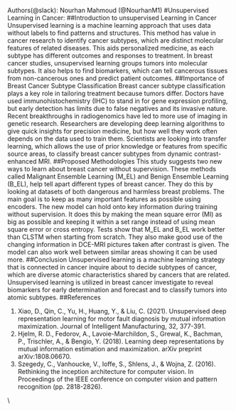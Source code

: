 

 <!--StartFragment-->

Authors(@slack): Nourhan Mahmoud (@NourhanM1)
#Unsupervised Learning in Cancer:
##Introduction to unsupervised Learning in Cancer
Unsupervised learning is a machine learning approach that uses data without labels to find patterns and structures. This method has value in cancer research to identify cancer subtypes, which are distinct molecular features of related diseases. This aids personalized medicine, as each subtype has different outcomes and responses to treatment. In breast cancer studies, unsupervised learning groups tumors into molecular subtypes. It also helps to find biomarkers, which can tell cancerous tissues from non-cancerous ones and predict patient outcomes. 
##Importance of Breast Cancer Subtype Classification
Breast cancer subtype classification plays a key role in tailoring treatment because tumors differ. Doctors have used immunohistochemistry (IHC) to stand in for gene expression profiling, but early detection has limits due to false negatives and its invasive nature. Recent breakthroughs in radiogenomics have led to more use of imaging in genetic research. 
Researchers are developing deep learning algorithms to give quick insights for precision medicine, but how well they work often depends on the data used to train them. Scientists are looking into transfer learning, which allows the use of prior knowledge or features from specific source areas, to classify breast cancer subtypes from dynamic contrast-enhanced MRI.
##Proposed Methodologies
This study suggests two new ways to learn about breast cancer without supervision. These methods called Malignant Ensemble Learning (M_EL) and Benign Ensemble Learning (B_EL), help tell apart different types of breast cancer. They do this by looking at datasets of both dangerous and harmless breast problems. The main goal is to keep as many important features as possible using encoders. The new model can hold onto key information during training without supervision. It does this by making the mean square error (MI) as big as possible and keeping it within a set range instead of using mean square error or cross entropy.
Tests show that M_EL and B_EL work better than CLSTM when starting from scratch. They also make good use of the changing information in DCE-MRI pictures taken after contrast is given. The model can also work well between similar areas showing it can be used more.
##Conclusion
Unsupervised learning is a machine learning strategy that is connected in cancer inquire about to decide subtypes of cancer, which are diverse atomic characteristics shared by cancers that are related. Unsupervised learning is utilized in breast cancer investigate to reveal biomarkers for early determination and forecast and to classify tumors into atomic subtypes.
##References
1.	Xiao, D., Qin, C., Yu, H., Huang, Y., & Liu, C. (2021). Unsupervised deep representation learning for motor fault diagnosis by mutual information maximization. Journal of Intelligent Manufacturing, 32, 377-391.
2.	Hjelm, R. D., Fedorov, A., Lavoie-Marchildon, S., Grewal, K., Bachman, P., Trischler, A., & Bengio, Y. (2018). Learning deep representations by mutual information estimation and maximization. arXiv preprint arXiv:1808.06670.
3.	Szegedy, C., Vanhoucke, V., Ioffe, S., Shlens, J., & Wojna, Z. (2016). Rethinking the inception architecture for computer vision. In Proceedings of the IEEE conference on computer vision and pattern recognition (pp. 2818-2826).

\


<!--EndFragment-->

<!--EndFragment-->

